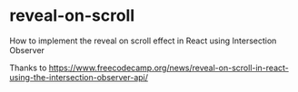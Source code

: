 # reveal-on-scroll
How to implement the reveal on scroll effect in React using Intersection Observer

Thanks to https://www.freecodecamp.org/news/reveal-on-scroll-in-react-using-the-intersection-observer-api/
